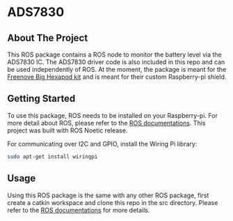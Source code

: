 # ADS7830

## About The Project
This ROS package contains a ROS node to monitor the battery level via the
ADS7830 IC. The ADS7830 driver code is also included in this repo and can be used independently of ROS.
At the moment, the package is meant for the [Freenove Big Hexapod kit](https://github.com/Freenove/Freenove_Big_Hexapod_Robot_Kit_for_Raspberry_Pi) and is meant for their custom Raspberry-pi shield.

## Getting Started
To use this package, ROS needs to be installed on your Raspberry-pi.
For more detail about ROS, please refer to the [ROS documentations](http://wiki.ros.org/).
This project was built with ROS Noetic release.

For communicating over I2C and GPIO, install the Wiring Pi library:
```bash
sudo apt-get install wiringpi
```

## Usage
Using this ROS package is the same with any other ROS package, first create a catkin workspace and clone this repo in the src directory.
Please refer to the [ROS documentations](http://wiki.ros.org/) for more details.
